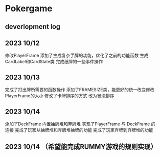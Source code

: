 # Pokergame
## deverlopment log
## 2023 10/12 
修改PlayerFrame 添加了生成复杂手牌的功能，优化了之前的功能函数
生成CardLabel和CardState类 完成纸牌的一些事件操作
## 2023 10/13
完成了打出牌所需要的函数操作
添加了FRAMESIZE类，能更好的统一改变修改PlayerFrame的大小
修改了卡牌排序的方式 改为冒泡排序
## 2023 10/14
添加了DeckFrame 内置抽牌堆和弃牌堆
实现了PlayerFrame 与 DeckFrame 的连接
完成了玩家从抽牌堆和弃牌堆抽牌的功能
完成了玩家弃牌到弃牌堆的功能
## 2023 10/14 （希望能完成RUMMY游戏的规则实现）    